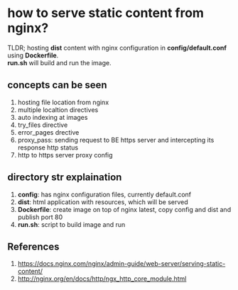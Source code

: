 # how to serve static content from nginx?

TLDR; 
hosting **dist** content with nginx configuration in **config/default.conf** using **Dockerfile**.  
**run.sh** will build and run the image.


## concepts can be seen
1. hosting file location from nginx
2. multiple localtion directives
3. auto indexing at images
4. try_files directive
5. error_pages drective
6. proxy_pass: sending request to BE https server and intercepting its response http status 
7. http to https server proxy config

## directory str explaination
1. **config**: has nginx configuration files, currently default.conf
2. **dist**: html application with resources, which will be served
3. **Dockerfile**: create image on top of nginx latest, copy config and dist and publish port 80
4. **run.sh**: script to build image and run


## References

1. https://docs.nginx.com/nginx/admin-guide/web-server/serving-static-content/ 
2. http://nginx.org/en/docs/http/ngx_http_core_module.html


